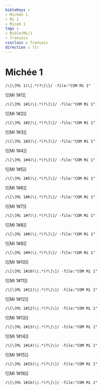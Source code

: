 ```yaml
---
bibleKeys : 
- Michée 1
- Mi 1
- Micah 1
tags : 
- Bible/Mi/1
- français
cssclass : français
direction : ltr
---
```


# Michée 1

```query
/\[\[Mi 1(\|.*)?\]\]/ -file:"COM Mi 1"
```



![[Mi 1#1]]

```query
/\[\[Mi 1#1(\|.*)?\]\]/ -file:"COM Mi 1"
```

![[Mi 1#2]]

```query
/\[\[Mi 1#2(\|.*)?\]\]/ -file:"COM Mi 1"
```

![[Mi 1#3]]

```query
/\[\[Mi 1#3(\|.*)?\]\]/ -file:"COM Mi 1"
```

![[Mi 1#4]]

```query
/\[\[Mi 1#4(\|.*)?\]\]/ -file:"COM Mi 1"
```

![[Mi 1#5]]

```query
/\[\[Mi 1#5(\|.*)?\]\]/ -file:"COM Mi 1"
```

![[Mi 1#6]]

```query
/\[\[Mi 1#6(\|.*)?\]\]/ -file:"COM Mi 1"
```

![[Mi 1#7]]

```query
/\[\[Mi 1#7(\|.*)?\]\]/ -file:"COM Mi 1"
```

![[Mi 1#8]]

```query
/\[\[Mi 1#8(\|.*)?\]\]/ -file:"COM Mi 1"
```

![[Mi 1#9]]

```query
/\[\[Mi 1#9(\|.*)?\]\]/ -file:"COM Mi 1"
```

![[Mi 1#10]]

```query
/\[\[Mi 1#10(\|.*)?\]\]/ -file:"COM Mi 1"
```

![[Mi 1#11]]

```query
/\[\[Mi 1#11(\|.*)?\]\]/ -file:"COM Mi 1"
```

![[Mi 1#12]]

```query
/\[\[Mi 1#12(\|.*)?\]\]/ -file:"COM Mi 1"
```

![[Mi 1#13]]

```query
/\[\[Mi 1#13(\|.*)?\]\]/ -file:"COM Mi 1"
```

![[Mi 1#14]]

```query
/\[\[Mi 1#14(\|.*)?\]\]/ -file:"COM Mi 1"
```

![[Mi 1#15]]

```query
/\[\[Mi 1#15(\|.*)?\]\]/ -file:"COM Mi 1"
```

![[Mi 1#16]]

```query
/\[\[Mi 1#16(\|.*)?\]\]/ -file:"COM Mi 1"
```


